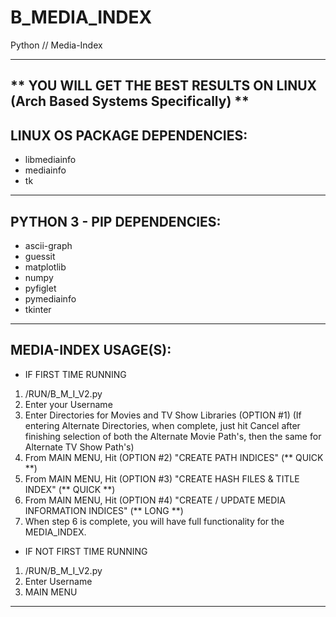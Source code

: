 # B_MEDIA_INDEX

Python // Media-Index

-------------------------------------------------------------------------------------------------
** YOU WILL GET THE BEST RESULTS ON LINUX (Arch Based Systems Specifically) **
-------------------------------------------------------------------------------------------------

LINUX OS PACKAGE DEPENDENCIES:
-------------------------------------------------------------------------------------------------
- libmediainfo
- mediainfo
- tk
-------------------------------------------------------------------------------------------------

PYTHON 3 - PIP DEPENDENCIES:
-------------------------------------------------------------------------------------------------
- ascii-graph
- guessit
- matplotlib
- numpy
- pyfiglet
- pymediainfo
- tkinter
-------------------------------------------------------------------------------------------------

MEDIA-INDEX USAGE(S):
-------------------------------------------------------------------------------------------------

* IF FIRST TIME RUNNING

1) /RUN/B_M_I_V2.py
2) Enter your Username
3) Enter Directories for Movies and TV Show Libraries (OPTION #1) 
   (If entering Alternate Directories, when complete, just hit Cancel after finishing selection 
    of both the Alternate Movie Path's, then the same for Alternate TV Show Path's)
4) From MAIN MENU, Hit (OPTION #2) "CREATE PATH INDICES" (** QUICK **)
5) From MAIN MENU, Hit (OPTION #3) "CREATE HASH FILES & TITLE INDEX" (** QUICK **)
6) From MAIN MENU, Hit (OPTION #4) "CREATE / UPDATE MEDIA INFORMATION INDICES" (** LONG **)
7) When step 6 is complete, you will have full functionality for the MEDIA_INDEX.

* IF NOT FIRST TIME RUNNING

1) /RUN/B_M_I_V2.py
2) Enter Username
3) MAIN MENU

-------------------------------------------------------------------------------------------------
